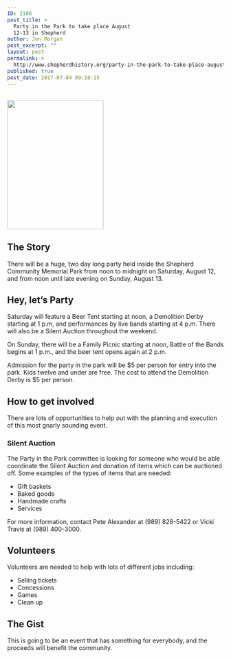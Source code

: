 ```yaml
---
ID: 2106
post_title: >
  Party in the Park to take place August
  12-13 in Shepherd
author: Jon Morgan
post_excerpt: ""
layout: post
permalink: >
  http://www.shepherdhistory.org/party-in-the-park-to-take-place-august-12-13-in-shepherd/
published: true
post_date: 2017-07-04 09:18:15
---
```

<h2><img title="" src="http://www.shepherdhistory.org/wp-content/uploads/2017/07/null.png" alt="" width="224" height="300" /></h2>

<h2>The Story</h2>

There will be a huge, two day long party held inside the Shepherd Community Memorial Park from noon to midnight on Saturday, August 12, and from noon until late evening on Sunday, August 13.

<h2>Hey, let’s Party</h2>

Saturday will feature a Beer Tent starting at noon, a Demolition Derby starting at 1 p.m, and performances by live bands starting at 4 p.m. There will also be a Silent Auction throughout the weekend.

On Sunday, there will be a Family Picnic starting at noon, Battle of the Bands begins at 1 p.m., and the beer tent opens again at 2 p.m.

Admission for the party in the park will be $5 per person for entry into the park. Kids twelve and under are free. The cost to attend the Demolition Derby is $5 per person.

<h2>How to get involved</h2>

There are lots of opportunities to help out with the planning and execution of this most gnarly sounding event.

<h3>Silent Auction</h3>

The Party in the Park committee is looking for someone who would be able coordinate the Silent Auction and donation of items which can be auctioned off. Some examples of the types of items that are needed:

<ul>
    <li>Gift baskets</li>
    <li>Baked goods</li>
    <li>Handmade crafts</li>
    <li>Services</li>
</ul>

For more information, contact Pete Alexander at (989) 828-5422 or Vicki Travis at (989) 400-3000.

<h2>Volunteers</h2>

Volunteers are needed to help with lots of different jobs including:

<ul>
    <li>Selling tickets</li>
    <li>Concessions</li>
    <li>Games</li>
    <li>Clean up</li>
</ul>

<h2>The Gist</h2>

This is going to be an event that has something for everybody, and the proceeds will benefit the community.